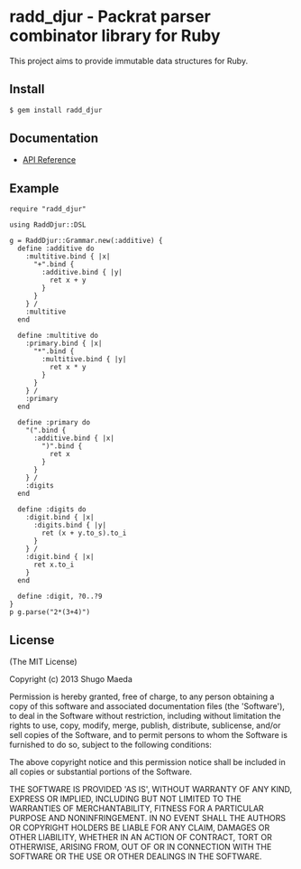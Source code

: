 radd\_djur - Packrat parser combinator library for Ruby
=======================================================

This project aims to provide immutable data structures for Ruby.

Install
-------

```bash
$ gem install radd_djur
```

Documentation
-------------

* [API Reference](http://rubydoc.info/github/shugo/radd_djur/frames)

Example
-------

    require "radd_djur"

    using RaddDjur::DSL

    g = RaddDjur::Grammar.new(:additive) {
      define :additive do
        :multitive.bind { |x|
          "+".bind {
            :additive.bind { |y|
              ret x + y
            }
          }
        } /
        :multitive
      end

      define :multitive do
        :primary.bind { |x|
          "*".bind {
            :multitive.bind { |y|
              ret x * y
            }
          }
        } /
        :primary
      end

      define :primary do
        "(".bind {
          :additive.bind { |x|
            ")".bind {
              ret x
            }
          }
        } /
        :digits
      end

      define :digits do
        :digit.bind { |x|
          :digits.bind { |y|
            ret (x + y.to_s).to_i
          }
        } /
        :digit.bind { |x|
          ret x.to_i
        }
      end

      define :digit, ?0..?9
    }
    p g.parse("2*(3+4)")

License
-------

(The MIT License)

Copyright (c) 2013 Shugo Maeda

Permission is hereby granted, free of charge, to any person obtaining
a copy of this software and associated documentation files (the
'Software'), to deal in the Software without restriction, including
without limitation the rights to use, copy, modify, merge, publish,
distribute, sublicense, and/or sell copies of the Software, and to
permit persons to whom the Software is furnished to do so, subject to
the following conditions:

The above copyright notice and this permission notice shall be
included in all copies or substantial portions of the Software.

THE SOFTWARE IS PROVIDED 'AS IS', WITHOUT WARRANTY OF ANY KIND,
EXPRESS OR IMPLIED, INCLUDING BUT NOT LIMITED TO THE WARRANTIES OF
MERCHANTABILITY, FITNESS FOR A PARTICULAR PURPOSE AND NONINFRINGEMENT.
IN NO EVENT SHALL THE AUTHORS OR COPYRIGHT HOLDERS BE LIABLE FOR ANY
CLAIM, DAMAGES OR OTHER LIABILITY, WHETHER IN AN ACTION OF CONTRACT,
TORT OR OTHERWISE, ARISING FROM, OUT OF OR IN CONNECTION WITH THE
SOFTWARE OR THE USE OR OTHER DEALINGS IN THE SOFTWARE.
